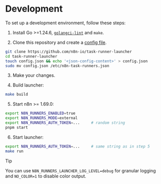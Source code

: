 # Development

To set up a development environment, follow these steps:

1. Install Go >=1.24.6, [`golangci-lint`](https://golangci-lint.run/welcome/install/) and `make`.

2. Clone this repository and create a [config file](setup.md).

```sh
git clone https://github.com/n8n-io/task-runner-launcher
cd task-runner-launcher
touch config.json && echo '<json-config-content>' > config.json
sudo mv config.json /etc/n8n-task-runners.json
```

3. Make your changes.

4. Build launcher:

```sh
make build
```

5. Start n8n >= 1.69.0:

```sh
export N8N_RUNNERS_ENABLED=true
export N8N_RUNNERS_MODE=external
export N8N_RUNNERS_AUTH_TOKEN=...     # random string
pnpm start
```

6. Start launcher:

```sh
export N8N_RUNNERS_AUTH_TOKEN=...     # same string as in step 5
make run
```

> [!TIP]
> You can use `N8N_RUNNERS_LAUNCHER_LOG_LEVEL=debug` for granular logging and `NO_COLOR=1` to disable color output.

